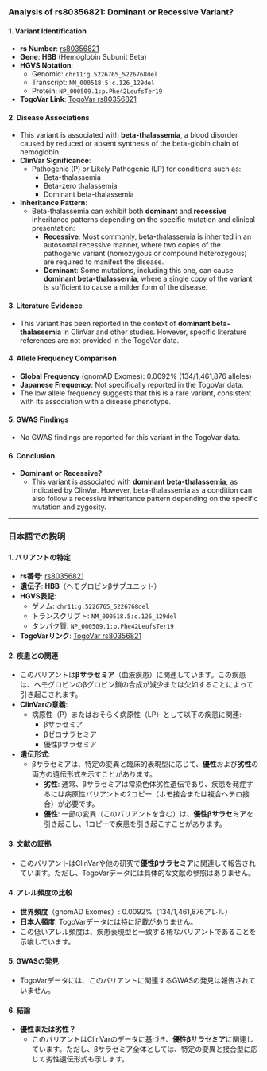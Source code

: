 ### Analysis of rs80356821: Dominant or Recessive Variant?

#### 1. **Variant Identification**
   - **rs Number**: [rs80356821](https://identifiers.org/dbsnp/rs80356821)
   - **Gene**: **HBB** (Hemoglobin Subunit Beta)
   - **HGVS Notation**:
     - Genomic: `chr11:g.5226765_5226768del`
     - Transcript: `NM_000518.5:c.126_129del`
     - Protein: `NP_000509.1:p.Phe42LeufsTer19`
   - **TogoVar Link**: [TogoVar rs80356821](https://togovar.org/variant/tgv371136709)

#### 2. **Disease Associations**
   - This variant is associated with **beta-thalassemia**, a blood disorder caused by reduced or absent synthesis of the beta-globin chain of hemoglobin.
   - **ClinVar Significance**:
     - Pathogenic (P) or Likely Pathogenic (LP) for conditions such as:
       - Beta-thalassemia
       - Beta-zero thalassemia
       - Dominant beta-thalassemia
   - **Inheritance Pattern**:
     - Beta-thalassemia can exhibit both **dominant** and **recessive** inheritance patterns depending on the specific mutation and clinical presentation:
       - **Recessive**: Most commonly, beta-thalassemia is inherited in an autosomal recessive manner, where two copies of the pathogenic variant (homozygous or compound heterozygous) are required to manifest the disease.
       - **Dominant**: Some mutations, including this one, can cause **dominant beta-thalassemia**, where a single copy of the variant is sufficient to cause a milder form of the disease.

#### 3. **Literature Evidence**
   - This variant has been reported in the context of **dominant beta-thalassemia** in ClinVar and other studies. However, specific literature references are not provided in the TogoVar data.

#### 4. **Allele Frequency Comparison**
   - **Global Frequency** (gnomAD Exomes): 0.0092% (134/1,461,876 alleles)
   - **Japanese Frequency**: Not specifically reported in the TogoVar data.
   - The low allele frequency suggests that this is a rare variant, consistent with its association with a disease phenotype.

#### 5. **GWAS Findings**
   - No GWAS findings are reported for this variant in the TogoVar data.

#### 6. **Conclusion**
   - **Dominant or Recessive?**
     - This variant is associated with **dominant beta-thalassemia**, as indicated by ClinVar. However, beta-thalassemia as a condition can also follow a recessive inheritance pattern depending on the specific mutation and zygosity.

---

### 日本語での説明

#### 1. **バリアントの特定**
   - **rs番号**: [rs80356821](https://identifiers.org/dbsnp/rs80356821)
   - **遺伝子**: **HBB**（ヘモグロビンβサブユニット）
   - **HGVS表記**:
     - ゲノム: `chr11:g.5226765_5226768del`
     - トランスクリプト: `NM_000518.5:c.126_129del`
     - タンパク質: `NP_000509.1:p.Phe42LeufsTer19`
   - **TogoVarリンク**: [TogoVar rs80356821](https://togovar.org/variant/tgv371136709)

#### 2. **疾患との関連**
   - このバリアントは**βサラセミア**（血液疾患）に関連しています。この疾患は、ヘモグロビンのβグロビン鎖の合成が減少または欠如することによって引き起こされます。
   - **ClinVarの意義**:
     - 病原性（P）またはおそらく病原性（LP）として以下の疾患に関連:
       - βサラセミア
       - βゼロサラセミア
       - 優性βサラセミア
   - **遺伝形式**:
     - βサラセミアは、特定の変異と臨床的表現型に応じて、**優性**および**劣性**の両方の遺伝形式を示すことがあります。
       - **劣性**: 通常、βサラセミアは常染色体劣性遺伝であり、疾患を発症するには病原性バリアントの2コピー（ホモ接合または複合ヘテロ接合）が必要です。
       - **優性**: 一部の変異（このバリアントを含む）は、**優性βサラセミア**を引き起こし、1コピーで疾患を引き起こすことがあります。

#### 3. **文献の証拠**
   - このバリアントはClinVarや他の研究で**優性βサラセミア**に関連して報告されています。ただし、TogoVarデータには具体的な文献の参照はありません。

#### 4. **アレル頻度の比較**
   - **世界頻度**（gnomAD Exomes）: 0.0092%（134/1,461,876アレル）
   - **日本人頻度**: TogoVarデータには特に記載がありません。
   - この低いアレル頻度は、疾患表現型と一致する稀なバリアントであることを示唆しています。

#### 5. **GWASの発見**
   - TogoVarデータには、このバリアントに関連するGWASの発見は報告されていません。

#### 6. **結論**
   - **優性または劣性？**
     - このバリアントはClinVarのデータに基づき、**優性βサラセミア**に関連しています。ただし、βサラセミア全体としては、特定の変異と接合型に応じて劣性遺伝形式も示します。

